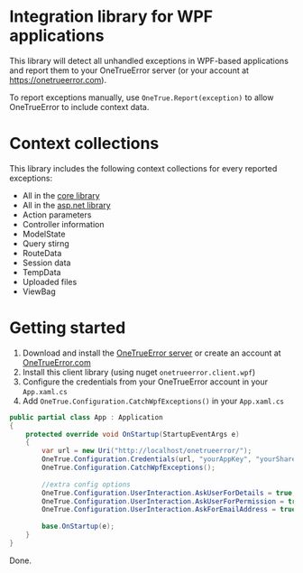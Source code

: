 Integration library for WPF applications
==========================

This library will detect all unhandled exceptions in WPF-based applications and report them to your OneTrueError server (or your account at https://onetrueerror.com).

To report exceptions manually, use `OneTrue.Report(exception)` to allow OneTrueError to include context data.

# Context collections

This library includes the following context collections for every reported exceptions:

* All in the [core library](https://github.com/onetrueerror/onetrueerror.client)
* All in the [asp.net library](https://github.com/onetrueerror/onetrueerror.client.aspnet)
* Action parameters
* Controller information
* ModelState
* Query stirng
* RouteData
* Session data
* TempData
* Uploaded files
* ViewBag

# Getting started

1. Download and install the [OneTrueError server](https://github.com/onetrueerror/onetrueerror.server) or create an account at [OneTrueError.com](https://onetrueerror.com)
2. Install this client library (using nuget `onetrueerror.client.wpf`)
3. Configure the credentials from your OneTrueError account in your `App.xaml.cs`
4. Add `OneTrue.Configuration.CatchWpfExceptions()` in your `App.xaml.cs`

```csharp
public partial class App : Application
{
    protected override void OnStartup(StartupEventArgs e)
    {
        var url = new Uri("http://localhost/onetrueerror/");
        OneTrue.Configuration.Credentials(url, "yourAppKey", "yourSharedSecret");
        OneTrue.Configuration.CatchWpfExceptions();
		
		//extra config options
        OneTrue.Configuration.UserInteraction.AskUserForDetails = true;
        OneTrue.Configuration.UserInteraction.AskUserForPermission = true;
        OneTrue.Configuration.UserInteraction.AskForEmailAddress = true;
		
        base.OnStartup(e);
    }
}
```

Done.
